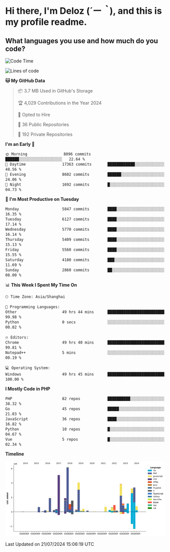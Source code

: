 # **Hi there, I'm Deloz (*´ー｀*), and this is my profile readme.**

## **What languages you use and how much do you code?**

<!--START_SECTION:waka-->
![Code Time](http://img.shields.io/badge/Code%20Time-4%2C462%20hrs%2018%20mins-blue)

![Lines of code](https://img.shields.io/badge/From%20Hello%20World%20I%27ve%20Written-41.1%20million%20lines%20of%20code-blue)

**🐱 My GitHub Data** 

> 📦 3.7 MB Used in GitHub's Storage 
 > 
> 🏆 4,029 Contributions in the Year 2024
 > 
> 💼 Opted to Hire
 > 
> 📜 36 Public Repositories 
 > 
> 🔑 192 Private Repositories 
 > 
**I'm an Early 🐤** 

```text
🌞 Morning                8096 commits        ██████░░░░░░░░░░░░░░░░░░░   22.64 % 
🌆 Daytime                17363 commits       ████████████░░░░░░░░░░░░░   48.56 % 
🌃 Evening                8602 commits        ██████░░░░░░░░░░░░░░░░░░░   24.06 % 
🌙 Night                  1692 commits        █░░░░░░░░░░░░░░░░░░░░░░░░   04.73 % 
```
📅 **I'm Most Productive on Tuesday** 

```text
Monday                   5847 commits        ████░░░░░░░░░░░░░░░░░░░░░   16.35 % 
Tuesday                  6127 commits        ████░░░░░░░░░░░░░░░░░░░░░   17.14 % 
Wednesday                5770 commits        ████░░░░░░░░░░░░░░░░░░░░░   16.14 % 
Thursday                 5409 commits        ████░░░░░░░░░░░░░░░░░░░░░   15.13 % 
Friday                   5560 commits        ████░░░░░░░░░░░░░░░░░░░░░   15.55 % 
Saturday                 4180 commits        ███░░░░░░░░░░░░░░░░░░░░░░   11.69 % 
Sunday                   2860 commits        ██░░░░░░░░░░░░░░░░░░░░░░░   08.00 % 
```


📊 **This Week I Spent My Time On** 

```text
🕑︎ Time Zone: Asia/Shanghai

💬 Programming Languages: 
Other                    49 hrs 44 mins      █████████████████████████   99.98 % 
Python                   0 secs              ░░░░░░░░░░░░░░░░░░░░░░░░░   00.02 % 

🔥 Editors: 
Chrome                   49 hrs 40 mins      █████████████████████████   99.81 % 
Notepad++                5 mins              ░░░░░░░░░░░░░░░░░░░░░░░░░   00.19 % 

💻 Operating System: 
Windows                  49 hrs 45 mins      █████████████████████████   100.00 % 
```

**I Mostly Code in PHP** 

```text
PHP                      82 repos            ██████████░░░░░░░░░░░░░░░   38.32 % 
Go                       45 repos            █████░░░░░░░░░░░░░░░░░░░░   21.03 % 
JavaScript               36 repos            ████░░░░░░░░░░░░░░░░░░░░░   16.82 % 
Python                   10 repos            █░░░░░░░░░░░░░░░░░░░░░░░░   04.67 % 
Vue                      5 repos             █░░░░░░░░░░░░░░░░░░░░░░░░   02.34 % 
```



**Timeline**

![Lines of Code chart](https://raw.githubusercontent.com/deloz/deloz/main/assets/bar_graph.png)


 Last Updated on 21/07/2024 15:06:19 UTC
<!--END_SECTION:waka-->
